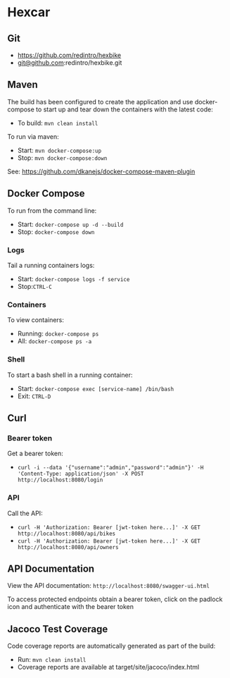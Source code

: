 # Hexcar

## Git
- https://github.com/redintro/hexbike
- git@github.com:redintro/hexbike.git

## Maven
The build has been configured to create the application and use docker-compose to start up and tear down the containers
 with the latest code:
- To build: `mvn clean install`

To run via maven:
- Start: `mvn docker-compose:up`
- Stop: `mvn docker-compose:down`

See: https://github.com/dkanejs/docker-compose-maven-plugin

## Docker Compose
To run from the command line:
- Start: `docker-compose up -d --build`
- Stop: `docker-compose down`

### Logs
Tail a running containers logs: 
- Start: `docker-compose logs -f service`
- Stop:`CTRL-C`

### Containers
To view containers:
- Running: `docker-compose ps`
- All: `docker-compose ps -a`

### Shell 
To start a bash shell in a running container:
- Start: `docker-compose exec [service-name] /bin/bash`
- Exit: `CTRL-D`

## Curl

### Bearer token
Get a bearer token:
- `curl -i --data '{"username":"admin","password":"admin"}' -H 'Content-Type: application/json' -X POST http://localhost:8080/login`

### API
Call the API:
- `curl -H 'Authorization: Bearer [jwt-token here...]' -X GET http://localhost:8080/api/bikes`
- `curl -H 'Authorization: Bearer [jwt-token here...]' -X GET http://localhost:8080/api/owners`

## API Documentation
View the API documentation:
`http://localhost:8080/swagger-ui.html`

To access protected endpoints obtain a bearer token, click on the padlock icon and authenticate with the bearer token

## Jacoco Test Coverage
Code coverage reports are automatically generated as part of the build:
- Run: `mvn clean install`
- Coverage reports are available at target/site/jacoco/index.html


